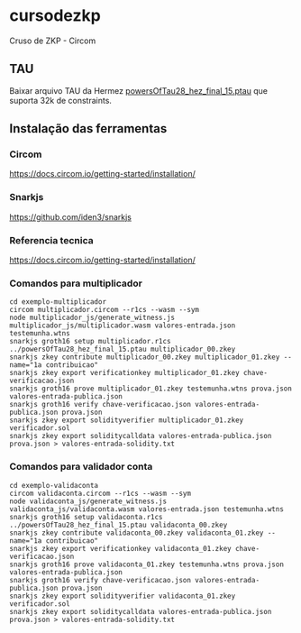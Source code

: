 # cursodezkp
Cruso de ZKP - Circom

## TAU

Baixar arquivo TAU da Hermez [powersOfTau28_hez_final_15.ptau](https://hermez.s3-eu-west-1.amazonaws.com/powersOfTau28_hez_final_15.ptau) que suporta 32k de constraints.

## Instalação das ferramentas

### Circom

https://docs.circom.io/getting-started/installation/

### Snarkjs

https://github.com/iden3/snarkjs

### Referencia tecnica

https://docs.circom.io/getting-started/installation/

### Comandos para multiplicador

```shell
cd exemplo-multiplicador
circom multiplicador.circom --r1cs --wasm --sym
node multiplicador_js/generate_witness.js multiplicador_js/multiplicador.wasm valores-entrada.json testemunha.wtns
snarkjs groth16 setup multiplicador.r1cs ../powersOfTau28_hez_final_15.ptau multiplicador_00.zkey
snarkjs zkey contribute multiplicador_00.zkey multiplicador_01.zkey --name="1a contribuicao"
snarkjs zkey export verificationkey multiplicador_01.zkey chave-verificacao.json
snarkjs groth16 prove multiplicador_01.zkey testemunha.wtns prova.json valores-entrada-publica.json
snarkjs groth16 verify chave-verificacao.json valores-entrada-publica.json prova.json 
snarkjs zkey export solidityverifier multiplicador_01.zkey verificador.sol
snarkjs zkey export soliditycalldata valores-entrada-publica.json prova.json > valores-entrada-solidity.txt
```

### Comandos para validador conta

```shell
cd exemplo-validaconta
circom validaconta.circom --r1cs --wasm --sym
node validaconta_js/generate_witness.js validaconta_js/validaconta.wasm valores-entrada.json testemunha.wtns
snarkjs groth16 setup validaconta.r1cs ../powersOfTau28_hez_final_15.ptau validaconta_00.zkey
snarkjs zkey contribute validaconta_00.zkey validaconta_01.zkey --name="1a contribuicao"
snarkjs zkey export verificationkey validaconta_01.zkey chave-verificacao.json
snarkjs groth16 prove validaconta_01.zkey testemunha.wtns prova.json valores-entrada-publica.json
snarkjs groth16 verify chave-verificacao.json valores-entrada-publica.json prova.json 
snarkjs zkey export solidityverifier validaconta_01.zkey verificador.sol
snarkjs zkey export soliditycalldata valores-entrada-publica.json prova.json > valores-entrada-solidity.txt
```